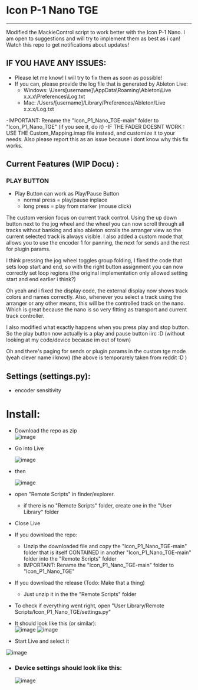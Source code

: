 # Icon P-1 Nano TGE
------------------------------------

Modified the MackieControl script to work better with the Icon P-1 Nano. 
I am open to suggestions and will try to implement them as best as i can!
Watch this repo to get notifications about updates!


## IF YOU HAVE ANY ISSUES:
- Please let me know! I will try to fix them as soon as possible!
- If you can, please provide the log file that is generated by Ableton Live:
    - Windows:  \Users\[username]\AppData\Roaming\Ableton\Live x.x.x\Preferences\Log.txt
    - Mac:  /Users/[username]/Library/Preferences/Ableton/Live x.x.x/Log.txt

-IMPORTANT: Rename the "Icon_P1_Nano_TGE-main" folder to "Icon_P1_Nano_TGE" (if you see it, do it)
-IF THE FADER DOESNT WORK : USE THE Custom_Mapping.imap file instead, and customize it to your needs. Also please report this as an issue because i dont know why this fix works.


## Current Features (WIP Docu) :



### PLAY BUTTON
- Play Button can work as Play/Pause Button
    - normal press = play/pause inplace
    - long press = play from marker (mouse click)

The custom version focus on current track control. Using the up down button next to the jog wheel and the wheel you can now scroll through all tracks without banking and also ableton scrolls the arranger view so the current selected track is always visible. I also added a custom mode that allows you to use the encoder 1 for panning, the next for sends and the rest for plugin params.

I think pressing the jog wheel toggles group folding, I fixed the code that sets loop start and end, so with the right button assignment you can now correctly set loop regions (the original implementation only allowed setting start and end earlier i think?)

Oh yeah and i fixed the display code, the external display now shows track colors and names correctly. Also, whenever you select a track using the arranger or any other means, this will be the controlled track on the nano. Which is great because the nano is so very fitting as transport and current track controller.

I also modified what exactly happens when you press play and stop button. So the play button now actually is a play and pause button iirc :D (without looking at my code/device because im out of town)

Oh and there's paging for sends or plugin params in the custom tge mode (yeah clever name i know)
(the above is temporarely taken from reddit :D )
## Settings (settings.py):
  - encoder sensitivity 

# Install:

- Download the repo as zip  
  ![image](https://github.com/user-attachments/assets/37dda2c8-60a3-4276-8f99-a6536e095f3e)



- Go into Live

  ![image](https://github.com/MrMatch246/Launchkey_MK3_TGE/assets/50702646/5290bc01-4248-4e5d-9a44-b5f9a80c7d3c)

- then

  ![image](https://github.com/MrMatch246/Launchkey_MK3_TGE/assets/50702646/559af2d9-a063-437a-b2fe-77be1f838203)

- open "Remote Scripts" in finder/explorer.
    - if there is no "Remote Scripts" folder, create one in the "User Library" folder

- Close Live
- If you download the repo:
    - Unzip the downloaded file and copy the "Icon_P1_Nano_TGE-main" folder that is itself CONTAINED in another "Icon_P1_Nano_TGE-main" folder into  the "Remote Scripts" folder
    - IMPORTANT: Rename the "Icon_P1_Nano_TGE-main" folder to "Icon_P1_Nano_TGE"
- If you download the release (Todo: Make that a thing)
    - Just unzip it in the the "Remote Scripts" folder
- To check if everything went right, open "User Library/Remote Scripts/Icon_P1_Nano_TGE/settings.py"
- It should look like this (or similar):  
  ![image](https://github.com/user-attachments/assets/a39dbfe0-ab77-4b95-9ecb-3c58e1be61cb)
  ![image](https://github.com/user-attachments/assets/3679cf1e-9fc8-4fb5-80ad-5268caf07056)






- Start Live and select it

![image](https://github.com/user-attachments/assets/2aedf1e2-0bad-4e28-9cf9-f6100fadc5bf)


- ### Device settings should look like this:

  ![image](https://github.com/user-attachments/assets/9309d13e-de6f-427c-be9a-eecebe91201b)

